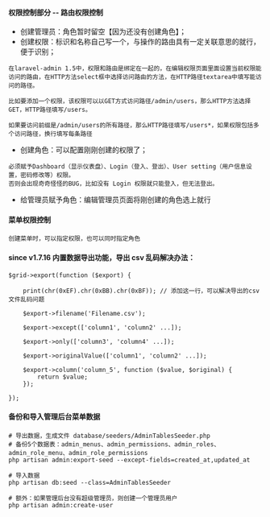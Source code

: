 #### 权限控制部分 -- 路由权限控制
- 创建管理员：角色暂时留空【因为还没有创建角色】；
- 创建权限：标识和名称自己写一个，与操作的路由具有一定关联意思的就行，便于识别；
```
在laravel-admin 1.5中，权限和路由是绑定在一起的，在编辑权限页面里面设置当前权限能访问的路由，在HTTP方法select框中选择访问路由的方法，在HTTP路径textarea中填写能访问的路径。

比如要添加一个权限，该权限可以以GET方式访问路径/admin/users，那么HTTP方法选择GET，HTTP路径填写/users。

如果要访问前缀是/admin/users的所有路径，那么HTTP路径填写/users*，如果权限包括多个访问路径，换行填写每条路径
```
- 创建角色：可以配置刚刚创建的权限了；
```
必须赋予Dashboard（显示仪表盘）、Login（登入、登出）、User setting（用户信息设置，密码修改等）权限。
否则会出现奇奇怪怪的BUG，比如没有 Login 权限就只能登入，但无法登出。
```
- 给管理员赋予角色：编辑管理员页面将刚创建的角色选上就行

#### 菜单权限控制
```
创建菜单时，可以指定权限，也可以同时指定角色
```

#### since v1.7.16 内置数据导出功能，导出 csv 乱码解决办法：

```
$grid->export(function ($export) {

    print(chr(0xEF).chr(0xBB).chr(0xBF)); // 添加这一行，可以解决导出的csv文件乱码问题

    $export->filename('Filename.csv');

    $export->except(['column1', 'column2' ...]);

    $export->only(['column3', 'column4' ...]);

    $export->originalValue(['column1', 'column2' ...]);

    $export->column('column_5', function ($value, $original) {
        return $value;
    });

});
```

#### 备份和导入管理后台菜单数据
```
# 导出数据，生成文件 database/seeders/AdminTablesSeeder.php 
# 备份5个数据表：admin_menus、admin_permissions、admin_roles、admin_role_menu、admin_role_permissions
php artisan admin:export-seed --except-fields=created_at,updated_at

# 导入数据
php artisan db:seed --class=AdminTablesSeeder

# 额外：如果管理后台没有超级管理员，则创建一个管理员用户
php artisan admin:create-user
```
